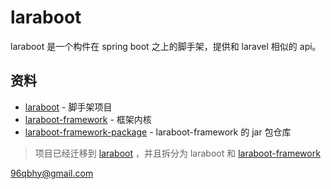 # laraboot 
laraboot 是一个构件在 spring boot 之上的脚手架，提供和 laravel 相似的 api。

## 资料
* [laraboot](https://github.com/laraboot/laraboot) - 脚手架项目
* [laraboot-framework](https://github.com/laraboot/laraboot-framework) - 框架内核 
* [laraboot-framework-package](https://github.com/laraboot/laraboot-framework-package) - laraboot-framework 的 jar 包仓库 

> 项目已经迁移到 [laraboot](https://github.com/laraboot/laraboot) ，并且拆分为 laraboot 和 [laraboot-framework](https://github.com/laraboot/framework)

96qbhy@gmail.com
